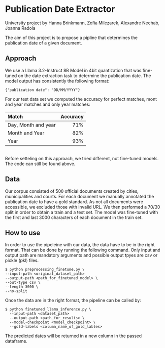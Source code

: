# Publication Date Extractor

University project by Hanna Brinkmann, Zofia Milczarek, Alexandre Nechab, Joanna Radola

The aim of this project is to propose a pipline that determines the publication date of a given document. 

## Approach
We use a Llama 3.2-Instruct 8B Model in 4bit quantization that was fine-tuned on the date extraction task to determine the publication date. The model output has consistently the following format:
~~~
{"publication date": "DD/MM/YYYY"}
~~~
For our test data set we computed the accuracy for perfect matches, mont and year matches and only year matches: 

|Match              |Accuracy|
|:------------------|-------:|
|Day, Month and year|71%     |
| Month and Year    |  82%   |
| Year              | 93%    |

<br>
Before setteling on this approach, we tried different, not fine-tuned models. The code can still be found above.

## Data

Our corpus consisted of 500 official documents created by cities, municipalities and courts. For each document we manually annotated the publication date to have a gold standard. As not all documents were accessible, we excluded those with invalid URL. We then performed a 70/30 split in order to obtain a train and a test set. The model was fine-tuned with the first and last 3000 characters of each document in the train set. 

## How to use

In order to use the pipeleine with our data, the data have to be in the right format. That can be done by running the following command. Only input and output path are mandatory arguments and possible output tpyes are csv or pickle (pkl) files. <br>   
~~~
$ python preprocessing_finetune.py \
--input-path <original_dataset_path>
--output-path <path_for_finetuned_model> \
--out-type csv \
--length 3000 \
--no-split
~~~

Once the data are in the right format, the pipeline can be called by: <br>
~~~
$ python finetuned_llama_inference.py \ 
  --input-path <dataset_path>
  --output-path <path_for_results> \
  --model-checkpoint <model_checkpoint> \
  --gold-labels <column_name_of_gold_lables>
~~~

The predicted dates will be returned in a new column in the passed dataframe.
